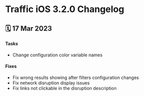 # Traffic iOS 3.2.0 Changelog

<h2>🗓 17 Mar 2023</h2>

#### Tasks
- Change configuration color variable names

#### Fixes
- Fix wrong results showing after filters configuration changes
- Fix network disruption display issues
- Fix links not clickable in the disruption description
